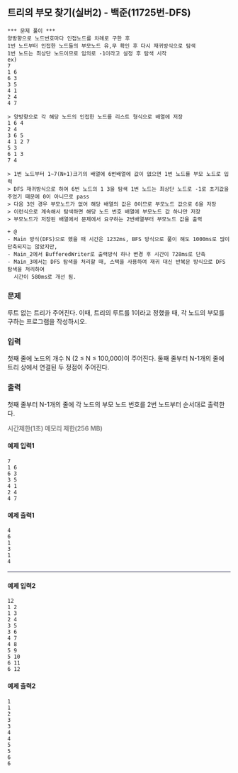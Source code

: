 ## 트리의 부모 찾기(실버2) - 백준(11725번-DFS)
```
*** 문제 풀이 ***
양방향으로 노드번호마다 인접노드를 차례로 구한 후
1번 노드부터 인접한 노드들의 부모노드 유,무 확인 후 다시 재귀방식으로 탐색
1번 노드는 최상단 노드이므로 임의로 -1이라고 설정 후 탐색 시작
ex)
7
1 6
6 3
3 5
4 1
2 4
4 7

> 양방향으로 각 해당 노드의 인접한 노드를 리스트 형식으로 배열에 저장
1 6 4
2 4
3 6 5
4 1 2 7
5 3
6 1 3
7 4

> 1번 노드부터 1~7(N+1)크기의 배열에 6번배열에 값이 없으면 1번 노드를 부모 노드로 입력
> DFS 재귀방식으로 하여 6번 노드의 1 3을 탐색 1번 노드는 최상단 노드로 -1로 초기값을 주었기 때문에 0이 아니므로 pass
> 다음 3인 경우 부모노드가 없어 해당 배열의 값은 0이므로 부모노드 값으로 6을 저장
> 이런식으로 계속해서 탐색하면 해당 노드 번호 배열에 부모노드 값 하나만 저장
> 부모노드가 저장된 배열에서 문제에서 요구하는 2번배열부터 부모노드 값을 출력

+ @
- Main 방식(DFS)으로 했을 때 시간은 1232ms, BFS 방식으로 풀이 해도 1000ms로 많이 단축되지는 않았지만,
- Main_2에서 BufferedWriter로 출력방식 하나 변경 후 시간이 728ms로 단축
- Main_3에서는 DFS 탐색을 처리할 때, 스택을 사용하여 재귀 대신 반복문 방식으로 DFS 탐색을 처리하여 
  시간이 580ms로 개선 됨.
```
### 문제
루트 없는 트리가 주어진다. 이때, 트리의 루트를 1이라고 정했을 때, 각 노드의 부모를 구하는 프로그램을 작성하시오.

### 입력
첫째 줄에 노드의 개수 N (2 ≤ N ≤ 100,000)이 주어진다. 둘째 줄부터 N-1개의 줄에 트리 상에서 연결된 두 정점이 주어진다.

### 출력
첫째 줄부터 N-1개의 줄에 각 노드의 부모 노드 번호를 2번 노드부터 순서대로 출력한다.

<b style="color:gray;">시간제한(1초) 메모리 제한(256 MB)</b>

#### 예제 입력1
```
7
1 6
6 3
3 5
4 1
2 4
4 7
```

#### 예제 출력1
```
4
6
1
3
1
4
```
<hr style="border: none; border-top: 2px solid lavender;" />

#### 예제 입력2
```
12
1 2
1 3
2 4
3 5
3 6
4 7
4 8
5 9
5 10
6 11
6 12
```

#### 예제 출력2
```
1
1
2
3
3
4
4
5
5
6
6
```
 
